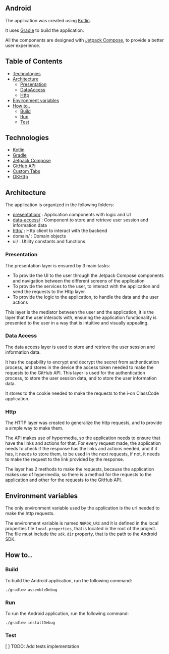 ## Android

The application was created using [Kotlin](https://kotlinlang.org/).

It uses [Gradle](https://gradle.org/) to build the application.

All the components are designed with [Jetpack Compose](https://developer.android.com/jetpack/compose), to provide a better user experience.

## Table of Contents

- [Technologies](#technologies)
- [Architecture](#architecture)
  - [Presentation](#presentation)
  - [DataAccess](#data-access)
  - [Http](#http)
- [Environment variables](#environment-variables)
- [How to..](#how-to)
  - [Build](#build)
  - [Run](#run)
  - [Test](#test)


## Technologies

- [Kotlin](https://kotlinlang.org/)
- [Gradle](https://gradle.org/)
- [Jetpack Compose](https://developer.android.com/jetpack/compose)
- [GitHub API](https://docs.github.com/en/rest)
- [Custom Tabs](https://developer.chrome.com/docs/android/custom-tabs/overview/)
- [OKHttp](https://square.github.io/okhttp/)


## Architecture

The application is organized in the following folders:

- [presentation/](#presentation) : Application components with logic and UI
- [data-access/](#data-access) : Component to store and retrieve user session and information data
- [http/](#http) : Http client to interact with the backend
- domain/ : Domain objects
- ui/ : Utility constants and functions

### Presentation

The presentation layer is ensured by 3 main tasks:

- To provide the UI to the user through the Jetpack Compose components and navigation between the different screens of the application
- To provide the services to the user, to interact with the application and send the requests to the Http layer
- To provide the logic to the application, to handle the data and the user actions

This layer is the mediator between the user and the application, it is the layer that the user interacts with, ensuring the application functionality
is presented to the user in a way that is intuitive and visually appealing.


### Data Access

The data access layer is used to store and retrieve the user session and information data.

It has the capability to encrypt and decrypt the secret from authentication process, and stores in the device the access token needed to make the requests to the GitHub API.
This layer is used for the authentication process, to store the user session data, and to store the user information data.

It stores to the cookie needed to make the requests to the i-on ClassCode application.

### Http

The HTTP layer was created to generalize the http requests, and to provide a simple way to make them.

The API makes use of hypermedia, so the application needs to ensure that have the links and actions for that.
For every request made, the application needs to check if the response has the links and actions needed, and if it has, it needs to store them, to be used in the next requests, if not, it needs to make the request to the link provided by the response.

The layer has 2 methods to make the requests, because the application makes use of hypermedia, so there is a method for the requests to the application and other for the requests to the GitHub API.

## Environment variables

The only environment variable used by the application is the url needed to make the http requests.

The environment variable is named `NGROK_URI` and it is defined in the local properties file `local.properties`, that is located in the root of the project.
The file must include the `sdk.dir` property, that is the path to the Android SDK.


## How to..

### Build

To build the Android application, run the following command:

```
./gradlew assembleDebug
```

### Run

To run the Android application, run the following command:

```
./gradlew installDebug
```

### Test

[ ] TODO: Add tests implementation
